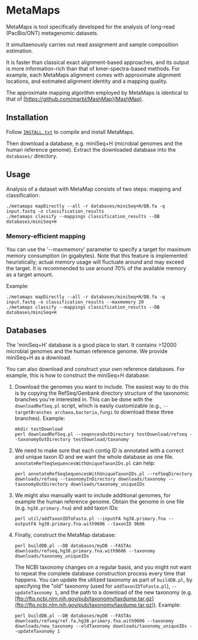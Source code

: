 MetaMaps
========================================================================

MetaMaps is tool specifically developed for the analysis of long-read (PacBio/ONT) metagenomic datasets.

It simultaenously carries out read assignment and sample composition estimation.

It is faster than classical exact alignment-based approaches, and its output is more information-rich than that of kmer-spectra-based methods. For example, each MetaMaps alignment comes with approximate alignment locations, and estimated alignment identity and a mapping quality.

The approximate mapping algorithm employed by MetaMaps is identical to that of [https://github.com/marbl/MashMap](MashMap).


## Installation
Follow [`INSTALL.txt`](INSTALL.txt) to compile and install MetaMaps.

Then download a database, e.g. miniSeq+H (microbial genomes and the human reference genome). Extract the downloaded database into the `databases/` directory.

## Usage

Analysis of a dataset with MetaMap consists of two steps: mapping and classification:

```
./metamaps mapDirectly --all -r databases/miniSeq+H/DB.fa -q input.fastq -o classification_results
./metamaps classify --mappings classification_results --DB databases/miniSeq+H
```

### Memory-efficient mapping

You can use the '--maxmemory' parameter to specify a target for maximum memory consumption (in gigabytes). Note that this feature is implemented heuristically; actual memory usage will fluctuate around and may exceed the target. It is recommended to use around 70% of the available memory as a target amount.

Example:

```
./metamaps mapDirectly --all -r databases/miniSeq+H/DB.fa -q input.fastq -o classification_results --maxmemory 20
./metamaps classify --mappings classification_results --DB databases/miniSeq+H
```

## Databases

The 'miniSeq+H' database is a good place to start. It contains >12000 microbial genomes and the human reference genome. We provide miniSeq+H as a download.

You can also download and construct your own reference databases. For example, this is how to construct the miniSeq+H database:

1. Download the genomes you want to include. The easiest way to do this is by copying the RefSeq/Genbank directory structure of the taxonomic branches you're interested in. This can be done with the `downloadRefSeq.pl` script, which is easily customizable (e.g., `--targetBranches archaea,bacteria,fungi` to download these three branches). Example:

    ```
    mkdir testDownload   
    perl downloadRefSeq.pl --seqencesOutDirectory testDownload/refseq --taxonomyOutDirectory testDownload/taxonomy
    ```

2. We need to make sure that each contig ID is annotated with a correct and unique taxon ID and we want the whole database as one file. `annotateRefSeqSequencesWithUniqueTaxonIDs.pl` can help:

    ```
    perl annotateRefSeqSequencesWithUniqueTaxonIDs.pl --refSeqDirectory downloads/refseq --taxonomyInDirectory downloads/taxonomy --taxonomyOutDirectory downloads/taxonomy_uniqueIDs
    ```
    
3. We might also manually want to include additional genomes, for example the human reference genome. Obtain the genome in one file (e.g. `hg38.primary.fna`) and add taxon IDs:

    ```
    perl util/addTaxonIDToFasta.pl --inputFA hg38.primary.fna --outputFA hg38.primary.fna.with9606 --taxonID 9606
    ```
    
4. Finally, construct the MetaMap database:

    ```
    perl buildDB.pl --DB databases/myDB --FASTAs downloads/refseq,hg38.primary.fna.with9606 --taxonomy downloads/taxonomy_uniqueIDs
    ```
	
    The NCBI taxonomy changes on a regular basis, and you might not want to repeat the complete database construction process every time that happens. You can update the utilized taxonomy as part of `buildDB.pl`, by specifying the "old" taxonomy (used for `addTaxonIDToFasta.pl`), `--updateTaxonomy 1`, and the path to a download of the new taxonomy (e.g. [ftp://ftp.ncbi.nlm.nih.gov/pub/taxonomy/taxdump.tar.gz](ftp://ftp.ncbi.nlm.nih.gov/pub/taxonomy/taxdump.tar.gz)). Example:

    ```
    perl buildDB.pl --DB databases/myDB --FASTAs downloads/refseq/ref.fa,hg38.primary.fna.with9606 --taxonomy downloads/new_taxonomy --oldTaxonomy downloads/taxonomy_uniqueIDs --updateTaxonomy 1
    ```




